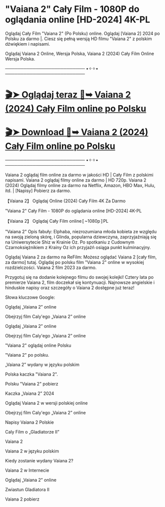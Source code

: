 # "Vaiana 2" Cały Film - 1080P do oglądania online [HD-2024] 4K-PL

Oglądaj Cały Film "Vaiana 2" (Po Polsku) online. Oglądaj [Vaiana 2] 2024 po Polsku za darmo |. Ciesz się pełną wersją HD filmu "Vaiana 2" z polskim dźwiękiem i napisami.

Oglądaj Vaiana 2 Online, Wersja Polska, Vaiana 2 (2024) Cały Film Online Wersja Polska.

────────────────────────── •✧✧• ──────────────────────────

# [🎬➤ Oglądaj teraz 📀➥ Vaiana 2 (2024) Cały Film online po Polsku](http://r-movies.com/pl/movie/1241982/moana-2-gitcodepl)

# [🎬➤ Download 📀➥ Vaiana 2 (2024) Cały Film online po Polsku](http://r-movies.com/pl/movie/1241982/moana-2-gitcodepl)

────────────────────────── •✧✧• ──────────────────────────


Vaiana 2 oglądaj film online za darmo w jakości HD | Cały Film z polskimi napisami. Vaiana 2 oglądaj filmy online za darmo | HD 720p. Vaiana 2 (2024) Oglądaj filmy online za darmo na Netflix, Amazon, HBO Max, Hulu, itd. | [Napisy] Pobierz za darmo.

【Vaiana 2】 Oglądaj Online (2024) Cały Film 4K Za Darmo

"Vaiana 2" Cały Film - 1080P do oglądania online [HD-2024] 4K-PL

【Vaiana 2】 Oglądaj Cały Film online〚~1080p〛PL

"Vaiana 2" Opis fabuły: Elphaba, niezrozumiana młoda kobieta ze względu na swoją zieloną skórę, i Glinda, popularna dziewczyna, zaprzyjaźniają się na Uniwersytecie Shiz w Krainie Oz. Po spotkaniu z Cudownym Czarnoksiężnikiem z Krainy Oz ich przyjaźń osiąga punkt kulminacyjny.

Oglądaj Vaiana 2 za darmo na ReFilm: Możesz oglądać Vaiana 2 [cały film, za darmo] tutaj. Oglądaj po polsku film "Vaiana 2" online w wysokiej rozdzielczości. Vaiana 2 film 2023 za darmo.

Przygotuj się na dodanie kolejnego filmu do swojej kolejki! Cztery lata po premierze Vaiana 2, film doczekał się kontynuacji. Najnowsze angielskie i hinduskie napisy oraz szczegóły o Vaiana 2 dostępne już teraz!

Słowa kluczowe Google:

Oglądaj „Vaiana 2” online

Obejrzyj film Caly'ego „Vaiana 2” online

Oglądaj „Vaiana 2” online

Obejrzyj film Caly'ego „Vaiana 2” online

"Vaiana 2" oglądaj online Polsku

"Vaiana 2" po polsku.

„Vaiana 2” wydany w języku polskim

Polska kaczka "Vaiana 2".

Polsku "Vaiana 2" pobierz

Kaczka „Vaiana 2” 2024

Oglądaj Vaiana 2 w wersji polskiej online

Obejrzyj film Caly'ego „Vaiana 2” online

Napisy Vaiana 2 Polskie

Caly Film o „Gladiatorze II”

Vaiana 2

Vaiana 2 w języku polskim

Kiedy zostanie wydany Vaiana 2?

Vaiana 2 w Internecie

Oglądaj „Vaiana 2” online

Zwiastun Gladiatora II

Vaiana 2 pobierz
